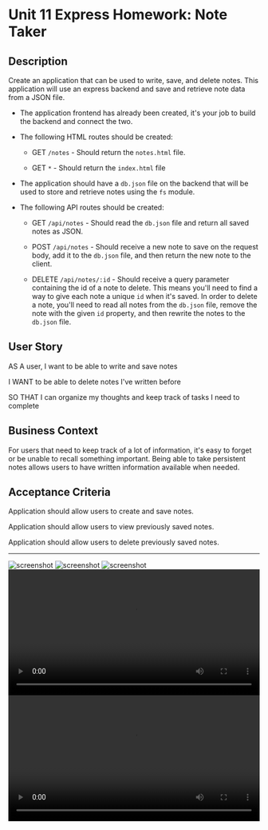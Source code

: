 # Unit 11 Express Homework: Note Taker

## Description

Create an application that can be used to write, save, and delete notes. This application will use an express backend and save and retrieve note data from a JSON file.

* The application frontend has already been created, it's your job to build the backend and connect the two.

* The following HTML routes should be created:

  * GET `/notes` - Should return the `notes.html` file.

  * GET `*` - Should return the `index.html` file

* The application should have a `db.json` file on the backend that will be used to store and retrieve notes using the `fs` module.

* The following API routes should be created:

  * GET `/api/notes` - Should read the `db.json` file and return all saved notes as JSON.

  * POST `/api/notes` - Should receive a new note to save on the request body, add it to the `db.json` file, and then return the new note to the client.

  * DELETE `/api/notes/:id` - Should receive a query parameter containing the id of a note to delete. This means you'll need to find a way to give each note a unique `id` when it's saved. In order to delete a note, you'll need to read all notes from the `db.json` file, remove the note with the given `id` property, and then rewrite the notes to the `db.json` file.

## User Story

AS A user, I want to be able to write and save notes

I WANT to be able to delete notes I've written before

SO THAT I can organize my thoughts and keep track of tasks I need to complete

## Business Context

For users that need to keep track of a lot of information, it's easy to forget or be unable to recall something important. Being able to take persistent notes allows users to have written information available when needed.

## Acceptance Criteria

Application should allow users to create and save notes.

Application should allow users to view previously saved notes.

Application should allow users to delete previously saved notes.

- - -
<img src="./Develop/public/assets/img/Note_Taker/Develop/public/assets/img/Screen%20Shot%202020-04-16%20at%205.42.13%20PM.png" alt="screenshot">

<img src="./Develop/public/assets/img/Note_Taker/Develop/public/assets/img/Screen%20Shot%202020-04-16%20at%205.42.31%20PM.png" alt="screenshot">

<img src="./Develop/public/assets/img/Note_Taker/Develop/public/assets/img/Screen%20Shot%202020-04-16%20at%205.42.51%20PM.png" alt="screenshot">

<video width="100%" height="auto" controls>
  <source src="./Develop/public/assets/img/giphynotetaker.gif" type="video/gif">
</video>

<video width="100%" height="auto" controls>
<source src="./Develop/public/assets/img/GIPHYNOTETAKERFINAL.mp4" type="video/mp4">
</video>

